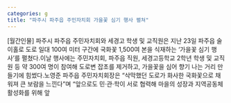 ```yaml
---
categories: g
title: "파주시 파주읍 주민자치회 가을꽃 심기 행사 펼쳐"
---
```

[월간인물] 파주시 파주읍 주민자치회와 세경고 학생 및 교직원은 지난 23일 파주읍 술이홀로 도로 일대 100여 미터 구간에 국화꽃 1,500여 본을 식재하는 ‘가을꽃 심기 행사’를 펼쳤다.이날 행사에는 주민자치회, 파주읍 직원, 세경고등학교 2학년 학생 및 교직원 등 약 300여 명이 참여해 도로변 잡초를 제거하고, 가을꽃을 심어 향기 나는 거리 만들기에 힘썼다.노영준 파주읍 주민자치회장은 “삭막했던 도로가 화사한 국화꽃으로 채워져 큰 보람을 느낀다”며 “앞으로도 민·관·학이 서로 협력해 마을의 성장과 지역공동체 활성화를 위해 앞